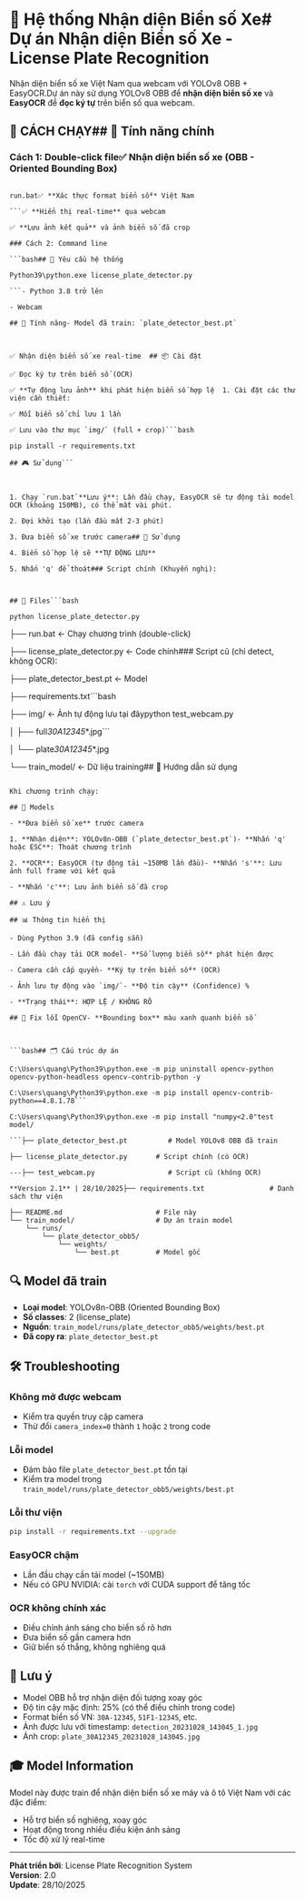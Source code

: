 # 🚗 Hệ thống Nhận diện Biển số Xe# Dự án Nhận diện Biển số Xe - License Plate Recognition

Nhận diện biển số xe Việt Nam qua webcam với YOLOv8 OBB + EasyOCR.Dự án này sử dụng YOLOv8 OBB để **nhận diện biển số xe** và **EasyOCR** để **đọc ký tự** trên biển số qua webcam.

## 🚀 CÁCH CHẠY## 🎯 Tính năng chính

### Cách 1: Double-click file✅ **Nhận diện biển số xe** (OBB - Oriented Bounding Box)

````✅ **Đọc ký tự trên biển số** (OCR - Optical Character Recognition)

run.bat✅ **Xác thực format biển số** Việt Nam

```✅ **Hiển thị real-time** qua webcam

✅ **Lưu ảnh kết quả** và ảnh biển số đã crop

### Cách 2: Command line

```bash## 🔧 Yêu cầu hệ thống

Python39\python.exe license_plate_detector.py

```- Python 3.8 trở lên

- Webcam

## 📸 Tính năng- Model đã train: `plate_detector_best.pt`



✅ Nhận diện biển số xe real-time  ## 📦 Cài đặt

✅ Đọc ký tự trên biển số (OCR)

✅ **Tự động lưu ảnh** khi phát hiện biển số hợp lệ  1. Cài đặt các thư viện cần thiết:

✅ Mỗi biển số chỉ lưu 1 lần

✅ Lưu vào thư mục `img/` (full + crop)```bash

pip install -r requirements.txt

## 🎮 Sử dụng```



1. Chạy `run.bat`**Lưu ý**: Lần đầu chạy, EasyOCR sẽ tự động tải model OCR (khoảng 150MB), có thể mất vài phút.

2. Đợi khởi tạo (lần đầu mất 2-3 phút)

3. Đưa biển số xe trước camera## 🚀 Sử dụng

4. Biển số hợp lệ sẽ **TỰ ĐỘNG LƯU**

5. Nhấn 'q' để thoát### Script chính (Khuyến nghị):



## 📂 Files```bash

python license_plate_detector.py

````

├── run.bat ← Chạy chương trình (double-click)

├── license_plate_detector.py ← Code chính### Script cũ (chỉ detect, không OCR):

├── plate_detector_best.pt ← Model

├── requirements.txt```bash

├── img/ ← Ảnh tự động lưu tại đâypython test_webcam.py

│ ├── full*30A12345*\*.jpg```

│ └── plate*30A12345*\*.jpg

└── train_model/ ← Dữ liệu training## 📖 Hướng dẫn sử dụng

````

Khi chương trình chạy:

## 🤖 Models

- **Đưa biển số xe** trước camera

1. **Nhận diện**: YOLOv8n-OBB (`plate_detector_best.pt`)- **Nhấn 'q' hoặc ESC**: Thoát chương trình

2. **OCR**: EasyOCR (tự động tải ~150MB lần đầu)- **Nhấn 's'**: Lưu ảnh full frame với kết quả

- **Nhấn 'c'**: Lưu ảnh biển số đã crop

## ⚠️ Lưu ý

## 📊 Thông tin hiển thị

- Dùng Python 3.9 (đã config sẵn)

- Lần đầu chạy tải OCR model- **Số lượng biển số** phát hiện được

- Camera cần cấp quyền- **Ký tự trên biển số** (OCR)

- Ảnh lưu tự động vào `img/`- **Độ tin cậy** (Confidence) %

- **Trạng thái**: HỢP LỆ / KHÔNG RÕ

## 🔧 Fix lỗi OpenCV- **Bounding box** màu xanh quanh biển số



```bash## 🗂️ Cấu trúc dự án

C:\Users\quang\Python39\python.exe -m pip uninstall opencv-python opencv-python-headless opencv-contrib-python -y

C:\Users\quang\Python39\python.exe -m pip install opencv-contrib-python==4.8.1.78```

C:\Users\quang\Python39\python.exe -m pip install "numpy<2.0"test model/

```├── plate_detector_best.pt          # Model YOLOv8 OBB đã train

├── license_plate_detector.py       # Script chính (có OCR)

---├── test_webcam.py                  # Script cũ (không OCR)

**Version 2.1** | 28/10/2025├── requirements.txt                # Danh sách thư viện

├── README.md                       # File này
└── train_model/                    # Dự án train model
    └── runs/
        └── plate_detector_obb5/
            └── weights/
                └── best.pt         # Model gốc
````

## 🔍 Model đã train

- **Loại model**: YOLOv8n-OBB (Oriented Bounding Box)
- **Số classes**: 2 (license_plate)
- **Nguồn**: `train_model/runs/plate_detector_obb5/weights/best.pt`
- **Đã copy ra**: `plate_detector_best.pt`

## 🛠️ Troubleshooting

### Không mở được webcam

- Kiểm tra quyền truy cập camera
- Thử đổi `camera_index=0` thành `1` hoặc `2` trong code

### Lỗi model

- Đảm bảo file `plate_detector_best.pt` tồn tại
- Kiểm tra model trong `train_model/runs/plate_detector_obb5/weights/best.pt`

### Lỗi thư viện

```bash
pip install -r requirements.txt --upgrade
```

### EasyOCR chậm

- Lần đầu chạy cần tải model (~150MB)
- Nếu có GPU NVIDIA: cài `torch` với CUDA support để tăng tốc

### OCR không chính xác

- Điều chỉnh ánh sáng cho biển số rõ hơn
- Đưa biển số gần camera hơn
- Giữ biển số thẳng, không nghiêng quá

## 📝 Lưu ý

- Model OBB hỗ trợ nhận diện đối tượng xoay góc
- Độ tin cậy mặc định: 25% (có thể điều chỉnh trong code)
- Format biển số VN: `30A-12345`, `51F1-12345`, etc.
- Ảnh được lưu với timestamp: `detection_20231028_143045_1.jpg`
- Ảnh crop: `plate_30A12345_20231028_143045.jpg`

## 🎓 Model Information

Model này được train để nhận diện biển số xe máy và ô tô Việt Nam với các đặc điểm:

- Hỗ trợ biển số nghiêng, xoay góc
- Hoạt động trong nhiều điều kiện ánh sáng
- Tốc độ xử lý real-time

---

**Phát triển bởi**: License Plate Recognition System  
**Version**: 2.0  
**Update**: 28/10/2025
